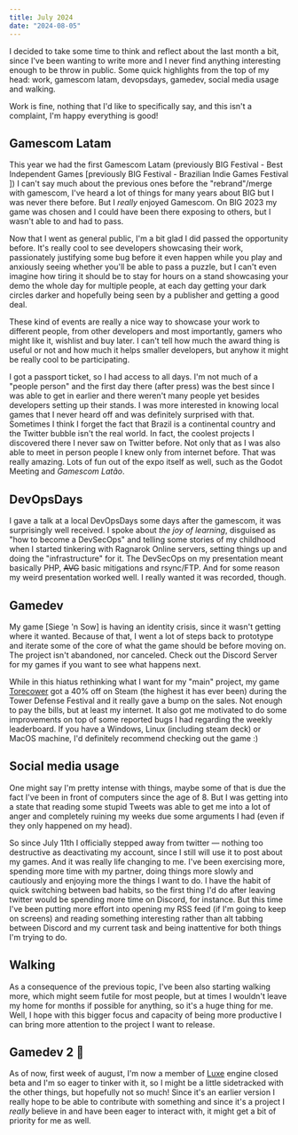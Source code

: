 ```yaml
---
title: July 2024
date: "2024-08-05"
---
```


I decided to take some time to think and reflect about the last month a bit, since I've been wanting to write more and I never find anything interesting enough to be throw in public.
Some quick highlights from the top of my head: work, gamescom latam, devopsdays, gamedev, social media usage and walking.

Work is fine, nothing that I'd like to specifically say, and this isn't a complaint, I'm happy everything is good!

## Gamescom Latam
This year we had the first Gamescom Latam (previously BIG Festival - Best Independent Games \[previously BIG Festival - Brazilian Indie Games Festival ])
I can't say much about the previous ones before the "rebrand"/merge with gamescom, I've heard a lot of things for many years about BIG but I was never there before. But I *really* enjoyed Gamescom.
On BIG 2023 my game was chosen and I could have been there exposing to others, but I wasn't able to and had to pass.

Now that I went as general public, I'm a bit glad I did passed the opportunity before. It's really cool to see developers showcasing their work, passionately justifying some bug before it even happen while you play and anxiously seeing whether you'll be able to pass a puzzle, but I can't even imagine how tiring it should be to stay for hours on a stand showcasing your demo the whole day for multiple people, at each day getting your dark circles darker and hopefully being seen by a publisher and getting a good deal.

These kind of events are really a nice way to showcase your work to different people, from other developers and most importantly, gamers who might like it, wishlist and buy later. I can't tell how much the award thing is useful or not and how much it helps smaller developers, but anyhow it might be really cool to be participating.

I got a passport ticket, so I had access to all days. I'm not much of a "people person" and the first day there (after press) was the best since I was able to get in earlier and there weren't many people yet besides developers setting up their stands. I was more interested in knowing local games that I never heard off and was definitely surprised with that. Sometimes I think I forget the fact that Brazil is a continental country and the Twitter bubble isn't the real world. In fact, the coolest projects I discovered there I never saw on Twitter before.
Not only that as I was also able to meet in person people I knew only from internet before. That was really amazing. Lots of fun out of the expo itself as well, such as the Godot Meeting and *Gamescom Latão*.

## DevOpsDays
I gave a talk at a local DevOpsDays some days after the gamescom, it was surprisingly well received. I spoke about *the joy of learning*, disguised as "how to become a DevSecOps" and telling some stories of my childhood when I started tinkering with Ragnarok Online servers, setting things up and doing the "infrastructure" for it. The DevSecOps on my presentation meant basically PHP, ~~AVG~~ basic mitigations and rsync/FTP. And for some reason my weird presentation worked well. I really wanted it was recorded, though.

## Gamedev
My game [Siege 'n Sow] is having an identity crisis, since it wasn't getting where it wanted. Because of that, I went a lot of steps back to prototype and iterate some of the core of what the game should be before moving on. The project isn't abandoned, nor canceled. Check out the Discord Server for my games if you want to see what happens next.

While in this hiatus rethinking what I want for my "main" project, my game [Torecower](https://store.steampowered.com/app/2210670/Torecower/) got a 40% off on Steam (the highest it has ever been) during the Tower Defense Festival and it really gave a bump on the sales. Not enough to pay the bills, but at least my internet. It also got me motivated to do some improvements on top of some reported bugs I had regarding the weekly leaderboard. If you have a Windows, Linux (including steam deck) or MacOS machine, I'd definitely recommend checking out the game :)

## Social media usage
One might say I'm pretty intense with things, maybe some of that is due the fact I've been in front of computers since the age of 8. But I was getting into a state that reading some stupid Tweets was able to get me into a lot of anger and completely ruining my weeks due some arguments I had (even if they only happened on my head).

So since July 11th I officially stepped away from twitter &mdash; nothing too destructive as deactivating my account, since I still will use it to post about my games. And it was really life changing to me. I've been exercising more, spending more time with my partner, doing things more slowly and cautiously and enjoying more the things I want to do.
I have the habit of quick switching between bad habits, so the first thing I'd do after leaving twitter would be spending more time on Discord, for instance. But this time I've been putting more effort into opening my RSS feed (if I'm going to keep on screens) and reading something interesting rather than alt tabbing between Discord and my current task and being inattentive for both things I'm trying to do.

## Walking
As a consequence of the previous topic, I've been also starting walking more, which might seem futile for most people, but at times I wouldn't leave my home for months if possible for anything, so it's a huge thing for me. Well, I hope with this bigger focus and capacity of being more productive I can bring more attention to the project I want to release.

## Gamedev 2 👀
As of now, first week of august, I'm now a member of [Luxe](https://luxeengine.com/) engine closed beta and I'm so eager to tinker with it, so I might be a little sidetracked with the other things, but hopefully not so much! Since it's an earlier version I really hope to be able to contribute with something and since it's a project I *really* believe in and have been eager to interact with, it might get a bit of priority for me as well.
